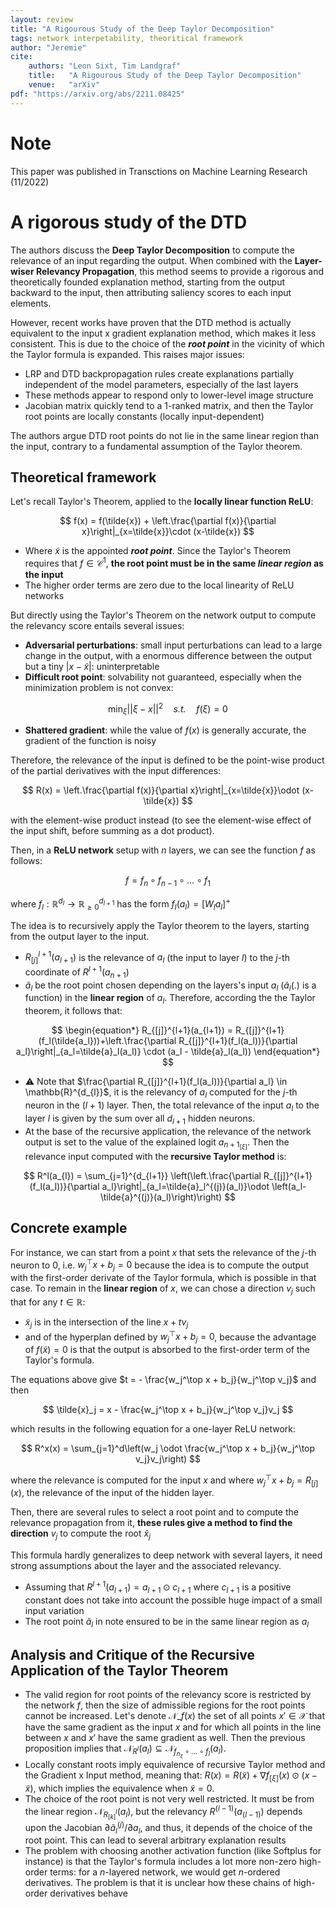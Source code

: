 ```yaml
---
layout: review
title: "A Rigourous Study of the Deep Taylor Decomposition"
tags: network interpetability, theoritical framework
author: "Jeremie"
cite:
    authors: "Leon Sixt, Tim Landgraf"
    title:   "A Rigourous Study of the Deep Taylor Decomposition"
    venue:   "arXiv"
pdf: "https://arxiv.org/abs/2211.08425"
---
```


# Note

This paper was published in Transctions on Machine Learning Research (11/2022)

# A rigorous study of the DTD

The authors discuss the **Deep Taylor Decomposition** to compute the relevance of an input regarding the output. When combined with the **Layer-wiser Relevancy Propagation**, this method seems to provide a rigorous and theoretically founded explanation method, starting from the output backward to the input, then attributing saliency scores to each input elements.

However, recent works have proven that the DTD method is actually equivalent to the input x gradient explanation method, which makes it less consistent. This is due to the choice of the ***root point*** in the vicinity of which the Taylor formula is expanded. This raises major issues:

 - LRP and DTD backpropagation rules create explanations partially independent of the model parameters, especially of the last layers
 - These methods appear to respond only to lower-level image structure
 - Jacobian matrix quickly tend to a 1-ranked matrix, and then the Taylor root points are locally constants (locally input-dependent)

The authors argue DTD root points do not lie in the same linear region than the input, contrary to a fundamental assumption of the Taylor theorem.

## Theoretical framework

Let's recall Taylor's Theorem, applied to the **locally linear function ReLU**:

$$
f(x) = f(\tilde{x}) + \left.\frac{\partial f(x)}{\partial x}\right|_{x=\tilde{x}}\cdot (x-\tilde{x})
$$

 - Where $\tilde{x}$ is the appointed ***root point***. Since the Taylor's Theorem requires that $f\in \mathcal{C}^1$, **the root point must be in the same ***linear region*** as the input**
 - The higher order terms are zero due to the local linearity of ReLU networks

But directly using the Taylor's Theorem on the network output to compute the relevancy score entails several issues:

 - **Adversarial perturbations**: small input perturbations can lead to a large change in the output, with a enormous difference between the output but a tiny $|x-\tilde{x}|$: uninterpretable 
 - **Difficult root point**: solvability not guaranteed, especially when the minimization problem is not convex:

$$
\min_\xi ||\xi - x ||^2 \quad \textit{s.t.}\quad f(\xi) = 0
$$

 - **Shattered gradient**: while the value of $f(x)$ is generally accurate, the gradient of the function is noisy

Therefore, the relevance of the input is defined to be the point-wise product of the partial derivatives with the input differences:

$$
R(x) = \left.\frac{\partial f(x)}{\partial x}\right|_{x=\tilde{x}}\odot (x-\tilde{x})
$$

with the element-wise product instead (to see the element-wise effect of the input shift, before summing as a dot product).

Then, in a **ReLU network** setup with $n$ layers, we can see the function $f$ as follows:

$$
f = f_n\circ f_{n-1}\circ \ldots \circ f_1
$$

where $f_l :  \mathbb{R}^{d_l} \to \mathbb{R}^{d_{l+1}}_{\geq 0}$ has the form $f_l(a_l) = [W_l a_l]^+$

The idea is to recursively apply the Taylor theorem to the layers, starting from the output layer to the input. 

- $R_{[j]}^{l+1}(a_{l+1})$ is the relevance of $a_l$ (the input to layer $l$) to the $j$-th coordinate of $R^{l+1}(a_{n+1})$
- $\tilde{a}_l$ be the root point chosen depending on the layers's input $a_l$ ($\tilde{a}_l(.)$ is a function) in the **linear region** of $a_l$. Therefore, according the the Taylor theorem, it follows that:

$$
\begin{equation*}
R_{[j]}^{l+1}(a_{l+1}) = R_{[j]}^{l+1}(f_l(\tilde{a_l}))+\left.\frac{\partial R_{[j]}^{l+1}(f_l(a_l))}{\partial a_l}\right|_{a_l=\tilde{a}_l(a_l)} \cdot (a_l - \tilde{a}_l(a_l))
\end{equation*}
$$

- ⚠️ Note that $\frac{\partial R_{[j]}^{l+1}(f_l(a_l))}{\partial a_l} \in \mathbb{R}^{d_{l}}$, it is the relevancy of $a_l$ computed for the $j$-th neuron in the $(l+1)$ layer. Then, the total relevance of the input $a_l$ to the layer $l$ is given by the sum over all $d_{l+1}$ hidden neurons.
- At the base of the recursive application, the relevance of the network output is set to the value of the explained logit $a_{n+1_{[\xi]}}$. Then the relevance input computed with the **recursive Taylor method** is:

$$
R^l(a_{l}) = \sum_{j=1}^{d_{l+1}} \left(\left.\frac{\partial R_{[j]}^{l+1}(f_l(a_l))}{\partial a_l}\right|_{a_l=\tilde{a}_l^{(j)}(a_l)}\odot \left(a_l-\tilde{a}^{(j)}(a_l)\right)\right)
$$

## Concrete example 

For instance, we can start from a point $x$ that sets the relevance of the $j$-th neuron to $0$, i.e. $w_j^\top x + b_j=0$ because the idea is to compute the output with the first-order derivate of the Taylor formula, which is possible in that case. To remain in the **linear region** of $x$, we can chose a direction $v_j$ such that for any $t\in \mathbb{R}$:

 - $\tilde{x}_j$ is in the intersection of the line $x + t v_j$
 - and of the hyperplan defined by $w_j^\top x + b_j = 0$, because the advantage of $f(\tilde{x}) = 0$ is that the output is absorbed to the first-order term of the Taylor's formula.

The equations above give $t = - \frac{w_j^\top x + b_j}{w_j^\top v_j}$ and then 

$$
\tilde{x}_j = x - \frac{w_j^\top x + b_j}{w_j^\top v_j}v_j
$$

which results in the following equation for a one-layer ReLU network:

$$
R^x(x) = \sum_{j=1}^d\left(w_j \odot \frac{w_j^\top x + b_j}{w_j^\top v_j}v_j\right)
$$

where the relevance is computed for the input $x$ and where $w_j^\top x + b_j = R_{[j]}(x)$, the relevance of the input of the hidden layer. 

Then, there are several rules to select a root point and to compute the relevance propagation from it, **these rules give a method to find the direction** $v_j$ to compute the root $\tilde{x}_j$

This formula hardly generalizes to deep network with several layers, it need strong assumptions about the layer and the associated relevancy. 

 - Assuming that $R^{l+1}(a_{l+1}) = a_{l+1}\odot c_{l+1}$ where $c_{l+1}$ is a positive constant does not take into account the possible huge impact of a small input variation
 - The root point $\tilde{a}_l$ in note ensured to be in the same linear region as $a_l$

## Analysis and Critique of the Recursive Application of the Taylor Theorem

- The valid region for root points of the relevancy score is restricted by the network $f$, then the size of admissible regions for the root points cannot be increased. Let's denote $\mathcal{N}\_f(x)$ the set of all points $x' \in \mathcal{X}$ that have the same gradient as the input $x$ and for which all points in the line between $x$ and $x'$ have the same gradient as well. Then the previous proposition implies that $\mathcal{N}_{R^l}(a_l) \subseteq \mathcal{N}_{f_{n_\xi}\circ\ldots\circ f_l}(a_l)$.
- Locally constant roots imply equivalence of recursive Taylor method and the Gradient x Input method, meaning that: $R(x) = R(\tilde{x}) + \nabla f_{[\xi]}(x) \odot (x-\tilde{x})$, which implies the equivalence when $\tilde{x}=0$.
- The choice of the root point is not very well restricted. It must be from the linear region $\mathcal{N}_{R_{[k]}^l}(a_l)$, but the relevancy $R^{(l-1)}(a_{(l-1)})$ depends upon the Jacobian $\partial \tilde{a}_l^{(j)}/\partial a_l$, and thus, it depends of the choice of the root point. This can lead to several arbitrary explanation results
- The problem with choosing another activation function (like Softplus for instance) is that the Taylor's formula includes a lot more non-zero high-order terms: for a $n$-layered network, we would get $n$-ordered derivatives. The problem is that it is unclear how these chains of high-order derivatives behave
